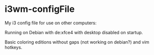# i3wm-configFile

My i3 config file for use on other computers:

Running on Debian with de:xfce4 with desktop disabled on startup.

Basic coloring editions without gaps (not working on debian?) and vim hotkeys.

